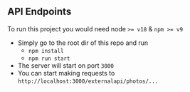 ## API Endpoints

To run this project you would need node `>= v18` & `npm >= v9` 
* Simply go to the root dir of this repo and run
  * `npm install`
  * `npm run start`
* The server will start on port `3000`
* You can start making requests to `http://localhost:3000/externalapi/photos/...`